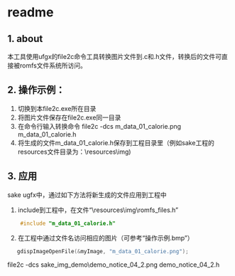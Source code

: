 # readme

## 1. about
本工具使用ufgx的file2c命令工具转换图片文件到.c和.h文件，转换后的文件可直接被romfs文件系统所访问。

## 2. 操作示例：

1. 切换到本file2c.exe所在目录
2. 将图片文件保存在file2c.exe同一目录
3. 在命令行输入转换命令
    file2c -dcs m_data_01_calorie.png m_data_01_calorie.h
4. 将生成的文件m_data_01_calorie.h保存到工程目录里（例如sake工程的resources文件目录为：\resources\img\)


## 3. 应用
sake ugfx中，通过如下方法将新生成的文件应用到工程中
1. include到工程中，在文件“\resources\img\romfs_files.h”
```c
    #include "m_data_01_calorie.h"
```
2. 在工程中通过文件名访问相应的图片（可参考“操作示例.bmp”）
```c
   gdispImageOpenFile(&myImage, "m_data_01_calorie.png");
```

file2c -dcs sake_img_demo\demo_notice_04_2.png demo_notice_04_2.h




